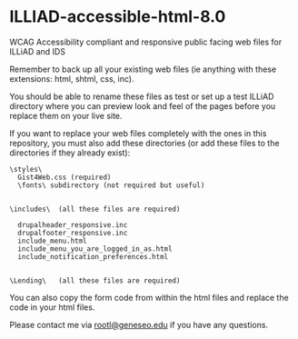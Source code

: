 # ILLIAD-accessible-html-8.0
WCAG Accessibility compliant and responsive public facing web files for ILLiAD and IDS

Remember to back up all your existing web files (ie anything with these extensions: html, shtml, css, inc).

You should be able to rename these files as test or set up a test ILLiAD directory where you can preview look and feel of the pages before you replace them on your live site.

If you want to replace your web files completely with the ones in this repository, you must also add these directories (or add these files to the directories if they already exist):

    \styles\
      Gist4Web.css (required) 
      \fonts\ subdirectory (not required but useful)
    

    \includes\  (all these files are required)
  
      drupalheader_responsive.inc  
      drupalfooter_responsive.inc 
      include_menu.html
      include_menu_you_are_logged_in_as.html
      include_notification_preferences.html
  

    \Lending\   (all these files are required)

  
  
You can also copy the form code from within the html files and replace the code in your html files. 

Please contact me via rootl@geneseo.edu if you have any questions.


